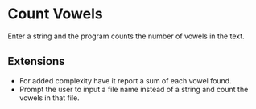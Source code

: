 # Count Vowels

Enter a string and the program counts the number of vowels in the text.

## Extensions

- For added complexity have it report a sum of each vowel found.
- Prompt the user to input a file name instead of a string and count the
  vowels in that file.
